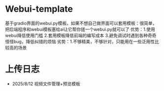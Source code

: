 # Webui-template
基于gradio界面的webui.py模板。如果不想自己做界面可以套用模板：很简单，把后端程序和webui模板塞给ai让它帮你搓一个webui.py就可以了
优势：1.使用webui降低使用门槛
      2.套用模板降低前端的编写成本
      3.避免调试时遇到各种奇奇怪怪bug，降低纠错的烦恼
劣势：1.不够精美，不够针对，只能用在一些泛用性比较高的场景
# 上传日志
- 2025/8/12 视频文件管理+预览模板
